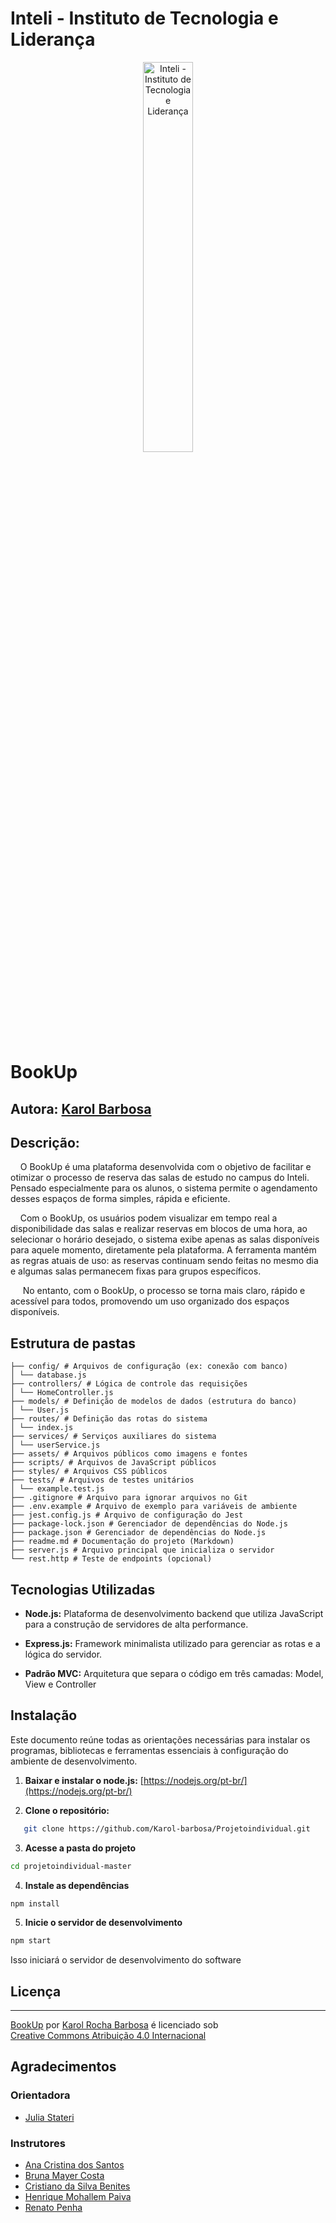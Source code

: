 # Inteli - Instituto de Tecnologia e Liderança

<p align="center">
<a href= "https://www.inteli.edu.br/"><img src="assets//inteli.png" alt="Inteli - Instituto de Tecnologia e Liderança" border="0" width="40%"></a>
</p>

# BookUp
## Autora: <a href="https://www.linkedin.com/in/karolbarbosarocha/">Karol Barbosa</a>

## Descrição:

&nbsp;&nbsp;&nbsp;&nbsp;O BookUp é uma plataforma desenvolvida com o objetivo de facilitar e otimizar o processo de reserva das salas de estudo no campus do Inteli. Pensado especialmente para os alunos, o sistema permite o agendamento desses espaços de forma simples, rápida e eficiente.

&nbsp;&nbsp;&nbsp;&nbsp;Com o BookUp, os usuários podem visualizar em tempo real a disponibilidade das salas e realizar reservas em blocos de uma hora, ao selecionar o horário desejado, o sistema exibe apenas as salas disponíveis para aquele momento, diretamente pela plataforma. A ferramenta mantém as regras atuais de uso: as reservas continuam sendo feitas no mesmo dia e algumas salas permanecem fixas para grupos específicos. 

&nbsp;&nbsp;&nbsp;&nbsp; No entanto, com o BookUp, o processo se torna mais claro, rápido e acessível para todos, promovendo um uso organizado dos espaços disponíveis.

## Estrutura de pastas

```
├── config/ # Arquivos de configuração (ex: conexão com banco)
│ └── database.js
├── controllers/ # Lógica de controle das requisições
│ └── HomeController.js
├── models/ # Definição de modelos de dados (estrutura do banco)
│ └── User.js
├── routes/ # Definição das rotas do sistema
│ └── index.js
├── services/ # Serviços auxiliares do sistema
│ └── userService.js
├── assets/ # Arquivos públicos como imagens e fontes
├── scripts/ # Arquivos de JavaScript públicos
├── styles/ # Arquivos CSS públicos
├── tests/ # Arquivos de testes unitários
│ └── example.test.js
├── .gitignore # Arquivo para ignorar arquivos no Git
├── .env.example # Arquivo de exemplo para variáveis de ambiente
├── jest.config.js # Arquivo de configuração do Jest
├── package-lock.json # Gerenciador de dependências do Node.js
├── package.json # Gerenciador de dependências do Node.js
├── readme.md # Documentação do projeto (Markdown)
├── server.js # Arquivo principal que inicializa o servidor
└── rest.http # Teste de endpoints (opcional)
```

## Tecnologias Utilizadas

* **Node.js:** Plataforma de desenvolvimento backend que utiliza JavaScript para a construção de servidores de alta performance.

* **Express.js:** Framework minimalista utilizado para gerenciar as rotas e a lógica do servidor.

* **Padrão MVC:** Arquitetura que separa o código em três camadas: Model, View e Controller

## Instalação

Este documento reúne todas as orientações necessárias para instalar os programas, bibliotecas e ferramentas essenciais à configuração do ambiente de desenvolvimento.

1. **Baixar e instalar o node.js:** [https://nodejs.org/pt-br/](https://nodejs.org/pt-br/)

2. **Clone o repositório:**

```bash
   git clone https://github.com/Karol-barbosa/Projetoindividual.git
```

3. **Acesse a pasta do projeto**

```bash
cd projetoindividual-master
```

4. **Instale as dependências**
    
```bash
npm install
```

5. **Inicie o servidor de desenvolvimento**
    
```bash
npm start
```

 Isso iniciará o servidor de desenvolvimento do software

## Licença
-------
<p xmlns:cc="http://creativecommons.org/ns#" xmlns:dct="http://purl.org/dc/terms/"><a property="dct:title" rel="cc:attributionURL" href="https://github.com/Karol-barbosa/Projetoindividual.git">BookUp</a> por <a rel="cc:attributionURL dct:creator" property="cc:attributionName" href="https://github.com/Karol-barbosa">Karol Rocha Barbosa</a> é licenciado sob <a href="https://creativecommons.org/licenses/by/4.0/?ref=chooser-v1" target="_blank" rel="license noopener noreferrer" style="display:inline-block;">Creative Commons Atribuição 4.0 Internacional<img estilo="altura:22px!importante;margem-esquerda:3px;alinhamento-vertical:texto-inferior;" src="https://mirrors.creativecommons.org/presskit/icons/cc.svg?ref=chooser-v1" alt=""><img estilo="altura:22px!importante;margem-esquerda:3px;alinhamento-vertical:texto-inferior;" src="https://mirrors.creativecommons.org/presskit/icons/by.svg?ref=chooser-v1" alt=""></a></p>

## Agradecimentos

 ### Orientadora
 - <a href="https://www.linkedin.com/in/juliastateri/">Julia Stateri</a>

 ### Instrutores

 - <a href="https://www.linkedin.com/in/anacristinadossantos/">Ana Cristina dos Santos</a>
- <a href="https://www.linkedin.com/in/bruna-mayer/">Bruna Mayer Costa</a>
- <a href="https://www.linkedin.com/in/cristiano-benites-ph-d-687647a8/">Cristiano da Silva Benites</a>
- <a href="https://www.linkedin.com/in/henrique-mohallem-paiva-6854b460/">Henrique Mohallem Paiva</a>
- <a href="https://www.linkedin.com/in/renato-penha/">Renato Penha</a>
